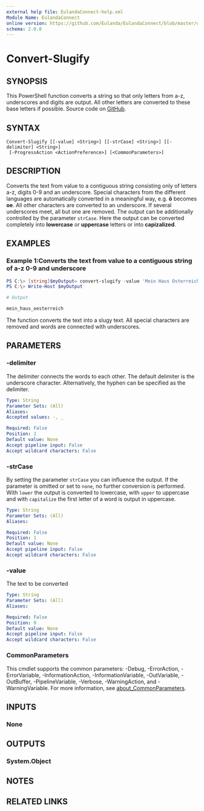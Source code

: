 ```yaml
---
external help file: EulandaConnect-help.xml
Module Name: EulandaConnect
online version: https://github.com/Eulanda/EulandaConnect/blob/master/docs/Convert-Slugify.md
schema: 2.0.0
---
```


# Convert-Slugify

## SYNOPSIS
This PowerShell function converts a string so that only letters from a-z, underscores and digits are output. All other letters are converted to these base letters if possible. Source code on [GitHub](https://github.com/Eulanda/EulandaConnect/blob/master/source/public/Convert-Slugify.ps1).

## SYNTAX

```
Convert-Slugify [[-value] <String>] [[-strCase] <String>] [[-delimiter] <String>]
 [-ProgressAction <ActionPreference>] [<CommonParameters>]
```

## DESCRIPTION
Converts the text from value to a contiguous string consisting only of letters a-z, digits 0-9 and an underscore.
Special characters from the different languages are automatically converted in a meaningful way, e.g. **ö** becomes **oe**.
All other characters are converted to an underscore. If several underscores meet, all but one are removed. 
The output can be additionally controlled by the parameter `strCase`. Here the output can be converted completely into **lowercase** or **uppercase** letters or into **capizalized**. 

## EXAMPLES

### Example 1:Converts the text from value to a contiguous string of a-z 0-9 and underscore
```powershell
PS C:\> [string]$myOutput= convert-slugify -value 'Mein Haus Österreich'
PS C:\> Write-Host $myOutput
```

```powershell
# Output

mein_haus_oesterreich
```

The function converts the text into a slugy text. All special characters are removed and words are connected with underscores.

## PARAMETERS

### -delimiter
The delimiter connects the words to each other. The default delimiter is the underscore character. Alternatively, the hyphen can be specified as the delimiter.

```yaml
Type: String
Parameter Sets: (All)
Aliases:
Accepted values: -, _

Required: False
Position: 2
Default value: None
Accept pipeline input: False
Accept wildcard characters: False
```

### -strCase
By setting the parameter `strCase` you can influence the output. If the parameter is omitted or set to `none`, no further conversion is performed. With `lower` the output is converted to lowercase, with `upper` to uppercase and with `capitalize` the first letter of a word is output in uppercase.

```yaml
Type: String
Parameter Sets: (All)
Aliases:

Required: False
Position: 1
Default value: None
Accept pipeline input: False
Accept wildcard characters: False
```

### -value
The text to be converted

```yaml
Type: String
Parameter Sets: (All)
Aliases:

Required: False
Position: 0
Default value: None
Accept pipeline input: False
Accept wildcard characters: False
```


### CommonParameters
This cmdlet supports the common parameters: -Debug, -ErrorAction, -ErrorVariable, -InformationAction, -InformationVariable, -OutVariable, -OutBuffer, -PipelineVariable, -Verbose, -WarningAction, and -WarningVariable. For more information, see [about_CommonParameters](http://go.microsoft.com/fwlink/?LinkID=113216).

## INPUTS

### None

## OUTPUTS

### System.Object
## NOTES

## RELATED LINKS

